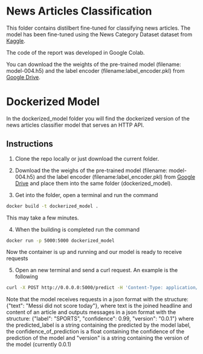 # News Articles Classification

This folder contains distilbert fine-tuned for classifying news articles. The model has been fine-tuned using the News Category Dataset dataset from [Kaggle](https://www.kaggle.com/datasets/rmisra/news-category-dataset).

The code of the report was developed in Google Colab.

You can download the the weights of the pre-trained model (filename: model-004.h5) and the label encoder (filename:label_encoder.pkl) from [Google Drive](https://drive.google.com/drive/folders/1B1r0_WMrFG7YUZNkghmABq2kqxS3_I3o?usp=sharing). 

# Dockerized Model

In the dockerized_model folder you will find the dockerized version of the news articles classifier model that serves an HTTP API.

## Instructions

1. Clone the repo locally or just download the current folder.

2. Download the the weighs of the pre-trained model (filename: model-004.h5) and the label encoder (filename:label_encoder.pkl) from [Google Drive](https://drive.google.com/drive/folders/1B1r0_WMrFG7YUZNkghmABq2kqxS3_I3o?usp=sharing) and place them into the same folder (dockerized_model).

3. Get into the folder, open a terminal and run the command

```bash
docker build -t dockerized_model .
```

This may take a few minutes.

4. When the building is completed run the command

```bash
docker run -p 5000:5000 dockerized_model
```

Now the container is up and running and our model is ready to receive requests

5. Open an new terminal and send a curl request. An example is the following

```bash
curl -X POST http://0.0.0.0:5000/predict -H 'Content-Type: application/json' -d '{"text": "Messi did not score today"}'
```

Note that the model receives requests in a json format with the structure: 
{"text": "Messi did not score today"}, where text is the joined headline and content of an article
and outputs messages in a json format with the structure:
{"label": "SPORTS", "confidence": 0.99, "version": "0.0.1"}
where the predicted_label is a string containing the predicted by the model label, the confidence_of_prediction is a float containing the confidence of the prediction of the model and "version" is a string containing the version of the model (currently 0.0.1)
